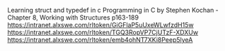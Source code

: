 Learning struct and typedef in c
Programming in C by Stephen Kochan - Chapter 8, Working with Structures p163-189
https://intranet.alxswe.com/rltoken/GiGFlaP5uUxeWLwfzdH15w
https://intranet.alxswe.com/rltoken/TGQ3RopVP7CjUTzF-XDXUw
https://intranet.alxswe.com/rltoken/emb4ohNT7XKi8Peep5lyeA
